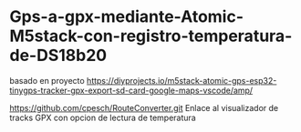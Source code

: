 # Gps-a-gpx-mediante-Atomic-M5stack-con-registro-temperatura-de-DS18b20
basado en proyecto https://diyprojects.io/m5stack-atomic-gps-esp32-tinygps-tracker-gpx-export-sd-card-google-maps-vscode/amp/


https://github.com/cpesch/RouteConverter.git
Enlace al visualizador de tracks GPX con opcion de lectura de temperatura

